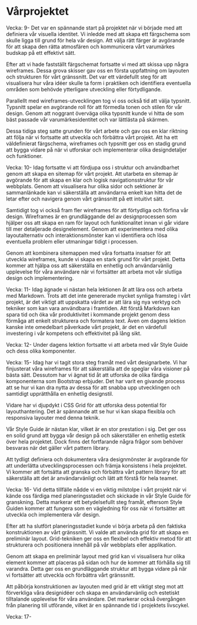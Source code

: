 # Vårprojektet

Vecka: 9-
Det var en spännande start på projektet när vi började med att definiera vår visuella identitet. Vi inledde med att skapa ett färgschema som skulle ligga till grund för hela vår design. Att välja rätt färger är avgörande för att skapa den rätta atmosfären och kommunicera vårt varumärkes budskap på ett effektivt sätt.

Efter att vi hade fastställt färgschemat fortsatte vi med att skissa upp några wireframes. Dessa grova skisser gav oss en första uppfattning om layouten och strukturen för vårt gränssnitt. Det var ett värdefullt steg för att visualisera hur våra idéer skulle ta form i praktiken och identifiera eventuella områden som behövde ytterligare utveckling eller förtydligande.

Parallellt med wireframes-utvecklingen tog vi oss också tid att välja typsnitt. Typsnitt spelar en avgörande roll för att förmedla tonen och stilen för vår design. Genom att noggrant överväga olika typsnitt kunde vi hitta de som bäst passade vår varumärkesidentitet och var lättlästa på skärmen.

Dessa tidiga steg satte grunden för vårt arbete och gav oss en klar riktning att följa när vi fortsatte att utveckla och förbättra vårt projekt. Att ha ett väldefinierat färgschema, wireframes och typsnitt ger oss en stadig grund att bygga vidare på när vi utforskar och implementerar olika designdetaljer och funktioner.



Vecka: 10-
Idag fortsatte vi att fördjupa oss i struktur och användbarhet genom att skapa en sitemap för vårt projekt. Att utarbeta en sitemap är avgörande för att skapa en klar och logisk navigationsstruktur för vår webbplats. Genom att visualisera hur olika sidor och sektioner är sammanlänkade kan vi säkerställa att användarna enkelt kan hitta det de letar efter och navigera genom vårt gränssnitt på ett intuitivt sätt.

Samtidigt tog vi också fram fler wireframes för att förtydliga och förfina vår design. Wireframes är en grundläggande del av designprocessen som hjälper oss att skapa en ram för layout och funktionalitet innan vi går vidare till mer detaljerade designelement. Genom att experimentera med olika layoutalternativ och interaktionsmönster kan vi identifiera och lösa eventuella problem eller utmaningar tidigt i processen.

Genom att kombinera sitemappen med våra fortsatta insatser för att utveckla wireframes, kunde vi skapa en stark grund för vårt projekt. Detta kommer att hjälpa oss att säkerställa en enhetlig och användarvänlig upplevelse för våra användare när vi fortsätter att arbeta mot vår slutliga design och implementering.



Vecka: 11-
Idag ägnade vi nästan hela lektionen åt att lära oss och arbeta med Markdown. Trots att det inte genererade mycket synliga framsteg i vårt projekt, är det viktigt att uppskatta värdet av att lära sig nya verktyg och tekniker som kan vara användbara i framtiden. Att förstå Markdown kan spara tid och öka vår produktivitet i kommande projekt genom dess förmåga att enkelt strukturera och formatera text. Även om dagens lektion kanske inte omedelbart påverkade vårt projekt, är det en värdefull investering i vår kompetens och effektivitet på lång sikt.

Vecka: 12-
Under dagens lektion fortsatte vi att arbeta med vår Style Guide och dess olika komponenter.

Vecka: 15-
Idag har vi tagit stora steg framåt med vårt designarbete. Vi har finjusterat våra wireframes för att säkerställa att de speglar våra visioner på bästa sätt. Dessutom har vi ägnat tid åt att utforska de olika färdiga komponenterna som Bootstrap erbjuder. Det har varit en givande process att se hur vi kan dra nytta av dessa för att snabba upp utvecklingen och samtidigt upprätthålla en enhetlig designstil.

Vidare har vi djupdykt i CSS Grid för att utforska dess potential för layouthantering. Det är spännande att se hur vi kan skapa flexibla och responsiva layouter med denna teknik.

Vår Style Guide är nästan klar, vilket är en stor prestation i sig. Det ger oss en solid grund att bygga vår design på och säkerställer en enhetlig estetik över hela projektet. Dock finns det fortfarande några frågor som behöver besvaras när det gäller vårt pattern library.

Att tydligt definiera och dokumentera våra designmönster är avgörande för att underlätta utvecklingsprocessen och främja konsistens i hela projektet. Vi kommer att fortsätta att granska och förbättra vårt pattern library för att säkerställa att det är användarvänligt och lätt att förstå för hela teamet.

Vecka: 16-
Vid detta tillfälle nådde vi en viktig milstolpe i vårt projekt när vi kände oss färdiga med planeringsstadiet och skickade in vår Style Guide för granskning. Detta markerar ett betydelsefullt steg framåt, eftersom Style Guiden kommer att fungera som en vägledning för oss när vi fortsätter att utveckla och implementera vår design.

Efter att ha slutfört planeringsstadiet kunde vi börja arbeta på den faktiska konstruktionen av vårt gränssnitt. Vi valde att använda grid för att skapa en preliminär layout. Grid-tekniken ger oss en flexibel och effektiv metod för att strukturera och positionera innehåll på vår webbplats eller applikation.

Genom att skapa en preliminär layout med grid kan vi visualisera hur olika element kommer att placeras på sidan och hur de kommer att förhålla sig till varandra. Detta ger oss en grundläggande struktur att bygga vidare på när vi fortsätter att utveckla och förbättra vårt gränssnitt.

Att påbörja konstruktionen av layouten med grid är ett viktigt steg mot att förverkliga våra designidéer och skapa en användarvänlig och estetiskt tilltalande upplevelse för våra användare. Det markerar också övergången från planering till utförande, vilket är en spännande tid i projektets livscykel.

Vecka: 17-
